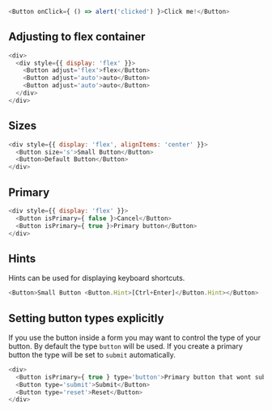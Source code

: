 ```js
<Button onClick={ () => alert('clicked') }>Click me!</Button>
```

## Adjusting to flex container

```js
<div>
  <div style={{ display: 'flex' }}>
    <Button adjust='flex'>flex</Button>
    <Button adjust='auto'>auto</Button>
    <Button adjust='auto'>auto</Button>
  </div>
</div>
```

## Sizes

```js
<div style={{ display: 'flex', alignItems: 'center' }}>
  <Button size='s'>Small Button</Button>
  <Button>Default Button</Button>
</div>
```

## Primary

```js
<div style={{ display: 'flex' }}>
  <Button isPrimary={ false }>Cancel</Button>
  <Button isPrimary={ true }>Primary button</Button>
</div>
```

## Hints

Hints can be used for displaying keyboard shortcuts.

```js
<Button>Small Button <Button.Hint>[Ctrl+Enter]</Button.Hint></Button>
```

## Setting button types explicitly

If you use the button inside a form you may want to control the type of your button. By default the type `button` will be used. If you create a primary button the type will be set to `submit` automatically.

```js
<div>
  <Button isPrimary={ true } type='button'>Primary button that wont submit</Button>
  <Button type='submit'>Submit</Button>
  <Button type='reset'>Reset</Button>
</div>
```
